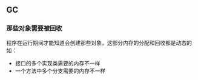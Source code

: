 ## GC
### 那些对象需要被回收

  程序在运行期间才能知道会创建那些对象，这部分内存的分配和回收都是动态的 如：
  * 接口的多个实现类需要的内存不一样
  * 一个方法中多个分支需要的内存不一样


